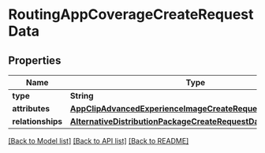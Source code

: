 # RoutingAppCoverageCreateRequestData

## Properties
Name | Type | Description | Notes
------------ | ------------- | ------------- | -------------
**type** | **String** |  | 
**attributes** | [**AppClipAdvancedExperienceImageCreateRequestDataAttributes**](AppClipAdvancedExperienceImageCreateRequestDataAttributes.md) |  | 
**relationships** | [**AlternativeDistributionPackageCreateRequestDataRelationships**](AlternativeDistributionPackageCreateRequestDataRelationships.md) |  | 

[[Back to Model list]](../README.md#documentation-for-models) [[Back to API list]](../README.md#documentation-for-api-endpoints) [[Back to README]](../README.md)


